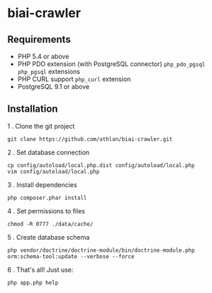 biai-crawler
============

## Requirements
- PHP 5.4 or above
- PHP PDO extension (with PostgreSQL connector) `php_pdo_pgsql` `php_pgsql` extensions
- PHP CURL support `php_curl` extension
- PostgreSQL 9.1 or above

## Installation

1 . Clone the git project

```
git clone https://github.com/athlan/biai-crawler.git
```

2 . Set database connection

```
cp config/autoload/local.php.dist config/autoload/local.php
vim config/autoload/local.php
```

3 . Install dependencies

```
php composer.phar install
```

4 . Set permissions to files

```
chmod -R 0777 ./data/cache/
```

5 . Create database schema

```
php vendor/doctrine/doctrine-module/bin/doctrine-module.php orm:schema-tool:update --verbose --force
```
6 . That's all! Just use:

```
php app.php help
```

